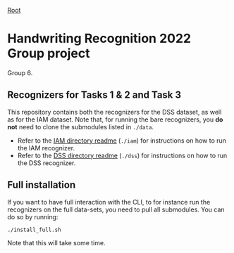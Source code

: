 [Root](./README.md)
# Handwriting Recognition 2022 Group project
Group 6.

## Recognizers for Tasks 1 & 2 and Task 3
This repository contains both the recognizers for the DSS dataset, as well as for the IAM dataset. Note that, for 
running the bare recognizers, you **do not** need to clone the submodules listed in `./data`.
- Refer to the [IAM directory readme](./iam/readme.md) (`./iam`) for instructions on how to run the IAM recognizer.
- Refer to the [DSS directory readme](./dss/readme.md) (`./dss`) for instructions on how to run the DSS recognizer.

## Full installation
If you want to have full interaction with the CLI, to for instance run the recognizers on the full data-sets, you need
to pull all submodules. You can do so by running:
```shell
./install_full.sh
```
Note that this will take some time.

